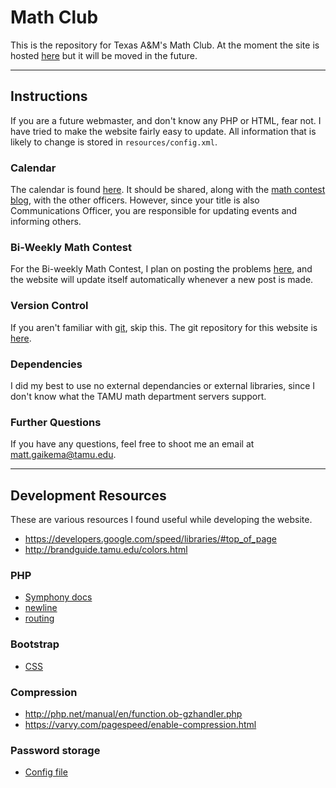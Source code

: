 # Math Club
This is the repository for Texas A&M's Math Club.
At the moment the site is hosted [here](https://peaceful-atoll-84937.herokuapp.com/) but it will be moved in the future.

---

## Instructions
If you are a future webmaster, and don't know any PHP or HTML, fear not.
I have tried to make the website fairly easy to update.
All information that is likely to change is stored 
in `resources/config.xml`.

### Calendar
The calendar is found [here](https://calendar.google.com/calendar/embed?src=4kl90qkd5vdkrr2pm2f0np8tk0%40group.calendar.google.com&ctz=America/Chicago).
It should be shared, along with the [math contest blog](http://mathclubtamu.blogspot.com/), with the other officers.
However, since your title is also Communications Officer, you are responsible for updating events and informing others.

### Bi-Weekly Math Contest
For the Bi-weekly Math Contest, I plan on posting the problems [here](http://mathclubtamu.blogspot.com/),
and the website will update itself automatically whenever a new post is made.

### Version Control
If you aren't familiar with [git](https://git-scm.com/), skip this.
The git repository for this website is [here](https://bitbucket.org/tamumathclub/website/overview).

### Dependencies
I did my best to use no external dependancies or external libraries,
since I don't know what the TAMU math department servers support.

### Further Questions
If you have any questions, feel free to shoot me an email at [matt.gaikema@tamu.edu](mailto:matt.gaikema@tamu.edu).

---

## Development Resources
These are various resources I found useful while developing the website.

* https://developers.google.com/speed/libraries/#top_of_page
* http://brandguide.tamu.edu/colors.html

### PHP
* [Symphony docs](https://symfony.com/pdf/Symfony_components_3.0.pdf?v=4)
* [newline](http://stackoverflow.com/a/20749472/5415895)
* [routing](https://github.com/klein/klein.php)

### Bootstrap
* [CSS](http://getbootstrap.com/css/)

### Compression
* http://php.net/manual/en/function.ob-gzhandler.php
* https://varvy.com/pagespeed/enable-compression.html

### Password storage
* [Config file](http://stackoverflow.com/a/15089031/5415895)
